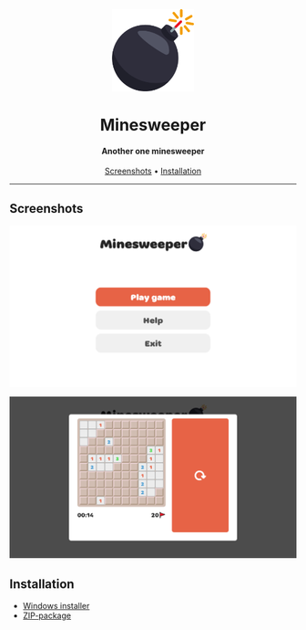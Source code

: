 <p align="center"><img src="assets/icon.png" width="144"></p> 
<h1 align="center"><b>Minesweeper</b></h1>
<h4 align="center">Another one minesweeper</h4>

<p align="center"><a href="#screenshots">Screenshots</a> &bull; <a href="#installation">Installation</a></p>
<hr>

## Screenshots

<p align="center"><img src="assets/screenshot1.png" width="700"></p>
<p align="center"><img src="assets/screenshot2.png" width="700"></p>

## Installation

* <a href="https://github.com/pink-eye/Minesweeper/releases/download/v1.0.0/setup_minesweeper-1.0.0.exe" alt="link to exe file">Windows installer</a>
* <a href="https://github.com/pink-eye/Minesweeper/releases/download/v1.0.0/minesweeper-1.0.0.zip" alt="link to exe file">ZIP-package</a>
